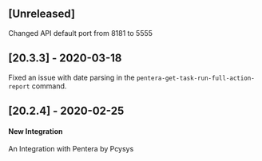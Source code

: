 ## [Unreleased]
Changed API default port from 8181 to 5555

## [20.3.3] - 2020-03-18
Fixed an issue with date parsing in the `pentera-get-task-run-full-action-report` command.

## [20.2.4] - 2020-02-25
#### New Integration
An Integration with Pentera by Pcysys
